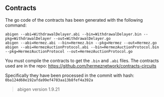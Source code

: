 ## Contracts

The go code of the contracts has been generated with the following command:

```
abigen --abi=WithdrawalDelayer.abi --bin=WithdrawalDelayer.bin --pkg=WithdrawalDelayer --out=WithdrawalDelayer.go
abigen --abi=Hermez.abi --bin=Hermez.bin --pkg=Hermez --out=Hermez.go
abigen --abi=HermezAuctionProtocol.abi --bin=HermezAuctionProtocol.bin --pkg=HermezAuctionProtocol --out=HermezAuctionProtocol.go
```
You must compile the contracts to get the `.bin` and `.abi` files. The contracts used are in the repo: https://github.com/hermeznetwork/contracts-circuits

Specifically they have been processed in the commit with hash: `0ba124d60e192afda99ef4703aa13b8fef4a392a`

> abigen version 1.9.21